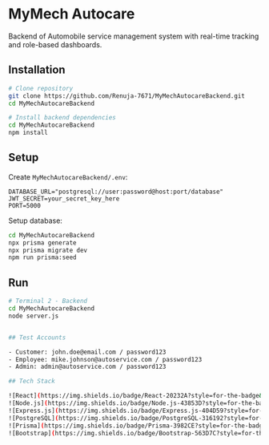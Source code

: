# MyMech Autocare

Backend of Automobile service management system with real-time tracking and role-based dashboards.

## Installation

```bash
# Clone repository
git clone https://github.com/Renuja-7671/MyMechAutocareBackend.git
cd MyMechAutocareBackend

# Install backend dependencies
cd MyMechAutocareBackend
npm install

```

## Setup

Create `MyMechAutocareBackend/.env`:
```env
DATABASE_URL="postgresql://user:password@host:port/database"
JWT_SECRET=your_secret_key_here
PORT=5000
```

Setup database:
```bash
cd MyMechAutocareBackend
npx prisma generate
npx prisma migrate dev
npm run prisma:seed
```

## Run

```bash
# Terminal 2 - Backend
cd MyMechAutocareBackend
node server.js


## Test Accounts

- Customer: john.doe@email.com / password123
- Employee: mike.johnson@autoservice.com / password123
- Admin: admin@autoservice.com / password123

## Tech Stack

![React](https://img.shields.io/badge/React-20232A?style=for-the-badge&logo=react&logoColor=61DAFB)
![Node.js](https://img.shields.io/badge/Node.js-43853D?style=for-the-badge&logo=node.js&logoColor=white)
![Express.js](https://img.shields.io/badge/Express.js-404D59?style=for-the-badge&logo=express)
![PostgreSQL](https://img.shields.io/badge/PostgreSQL-316192?style=for-the-badge&logo=postgresql&logoColor=white)
![Prisma](https://img.shields.io/badge/Prisma-3982CE?style=for-the-badge&logo=Prisma&logoColor=white)
![Bootstrap](https://img.shields.io/badge/Bootstrap-563D7C?style=for-the-badge&logo=bootstrap&logoColor=white)
